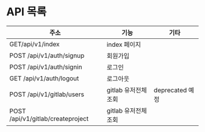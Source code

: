 # API 목록

| 주소 | 기능 | 기타 |
| ----- | ------- | ----- |
| GET/api/v1/index | index 페이지 | |
| POST /api/v1/auth/signup | 회원가입 | |
| POST /api/v1/auth/signin | 로그인 | |
| GET /api/v1/auth/logout | 로그아웃 | |
| POST /api/v1/gitlab/users | gitlab 유저전체 조회 | deprecated 예정 |
| POST /api/v1/gitlab/createproject | gitlab 유저전체 조회 | |